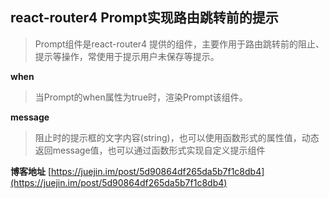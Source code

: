 ## react-router4 Prompt实现路由跳转前的提示
> Prompt组件是react-router4 提供的组件，主要作用于路由跳转前的阻止、提示等操作，常使用于提示用户未保存等提示。

**when**
> 当Prompt的when属性为true时，渲染Prompt该组件。

**message**
> 阻止时的提示框的文字内容(string)，也可以使用函数形式的属性值，动态返回message值，也可以通过函数形式实现自定义提示组件

**博客地址**
[https://juejin.im/post/5d90864df265da5b7f1c8db4](https://juejin.im/post/5d90864df265da5b7f1c8db4)